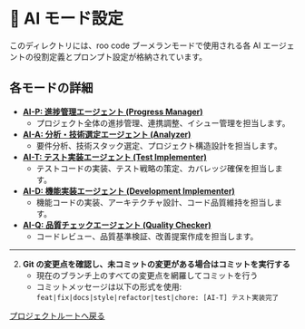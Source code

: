 # 🤖 AI モード設定

このディレクトリには、roo code ブーメランモードで使用される各 AI エージェントの役割定義とプロンプト設定が格納されています。

## 各モードの詳細

- **[AI-P: 進捗管理エージェント (Progress Manager)](AI-P.md)**
  - プロジェクト全体の進捗管理、連携調整、イシュー管理を担当します。
- **[AI-A: 分析・技術選定エージェント (Analyzer)](AI-A.md)**
  - 要件分析、技術スタック選定、プロジェクト構造設計を担当します。
- **[AI-T: テスト実装エージェント (Test Implementer)](AI-T.md)**
  - テストコードの実装、テスト戦略の策定、カバレッジ確保を担当します。
- **[AI-D: 機能実装エージェント (Development Implementer)](AI-D.md)**
  - 機能コードの実装、アーキテクチャ設計、コード品質維持を担当します。
- **[AI-Q: 品質チェックエージェント (Quality Checker)](AI-Q.md)**
  - コードレビュー、品質基準検証、改善提案作成を担当します。

---

2. **Git の変更点を確認し、未コミットの変更がある場合はコミットを実行する**
   - 現在のブランチ上のすべての変更点を網羅してコミットを行う
   - コミットメッセージは以下の形式を使用: `feat|fix|docs|style|refactor|test|chore: [AI-T] テスト実装完了`

[プロジェクトルートへ戻る](../README.md)
